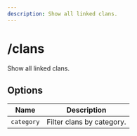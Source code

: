 ```yaml
---
description: Show all linked clans.
---
```


# /clans

Show all linked clans.

## Options

| Name | Description |
|------|-------------|
| `category` | Filter clans by category. |

